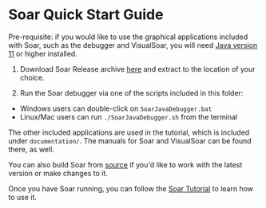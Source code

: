 # Soar Quick Start Guide

<!-- TODO: face palm emoji: 🤦 please just restructure the release to simplify
this for everyone -->

Pre-requisite: if you would like to use the graphical applications included with
Soar, such as the debugger and VisualSoar, you will need
[Java version 11](https://adoptium.net/temurin/releases/?variant=openjdk11) or
higher installed.

1.  Download Soar Release archive
[here](https://github.com/SoarGroup/Soar/releases/download/releases%2F{{soar_version}}/SoarSuite_{{soar_version}}-Multiplatform.zip)<!-- markdown-link-check-disable-line -->
and extract to the location of your choice.

2.  Run the Soar debugger via one of the scripts included in this folder:

*   Windows users can double-click on `SoarJavaDebugger.bat`
*   Linux/Mac users can run `./SoarJavaDebugger.sh` from the terminal

The other included applications are used in the tutorial, which is included under
`documentation/`. The manuals for Soar and VisualSoar can be found there, as
well.

You can also build Soar from [source](https://github.com/SoarGroup/Soar) if
you'd like to work with the latest version or make changes to it.

Once you have Soar running, you can follow the
[Soar Tutorial](../tutorials/soar_tutorial/index.md) to learn how to use it.
